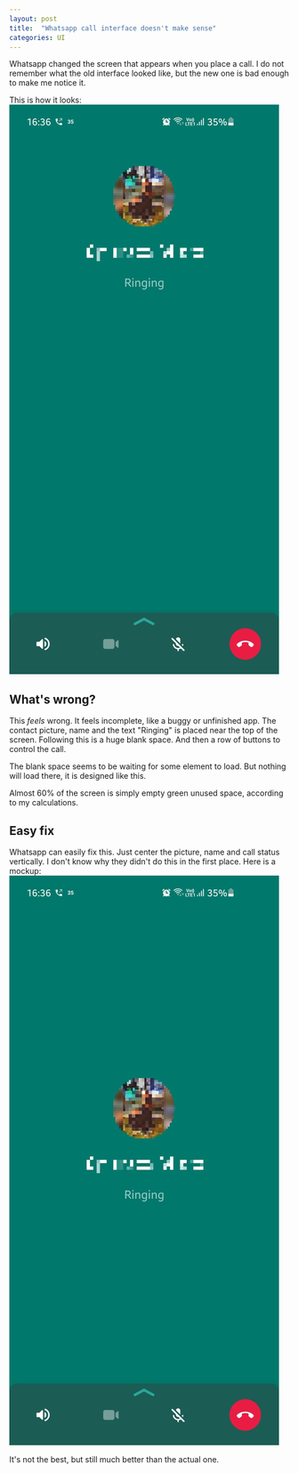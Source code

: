 ```yaml
---
layout: post
title:  "Whatsapp call interface doesn't make sense"
categories: UI
---
```

Whatsapp changed the screen that appears when you place a call. I do not remember what the old interface looked like, but the new one is bad enough to make me notice it.

This is how it looks:
![Whatsapp calling interface](/images/whatsapp_call.jpg)

## What's wrong?
This *feels* wrong. It feels incomplete, like a buggy or unfinished app. The contact picture, name and the text "Ringing" is placed near the top of the screen. Following this is a huge blank space. And then a row of buttons to control the call.

The blank space seems to be waiting for some element to load. But nothing will load there, it is designed like this. 

Almost 60% of the screen is simply empty green unused space, according to my calculations.

## Easy fix
Whatsapp can easily fix this. Just center the picture, name and call status vertically. I don't know why they didn't do this in the first place.
Here is a mockup:
![Whatsapp calling interface fixed](/images/whatsapp_call_fixed.jpg)

It's not the best, but still much better than the actual one.